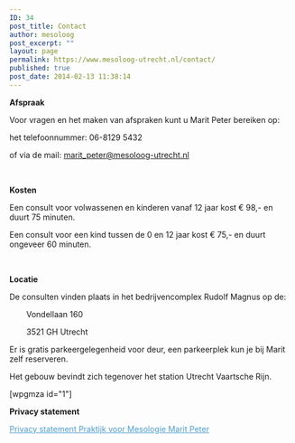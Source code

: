 ```yaml
---
ID: 34
post_title: Contact
author: mesoloog
post_excerpt: ""
layout: page
permalink: https://www.mesoloog-utrecht.nl/contact/
published: true
post_date: 2014-02-13 11:38:14
---
```

<strong>Afspraak</strong>

Voor vragen en het maken van afspraken kunt u Marit Peter bereiken op:

het telefoonnummer: 06-8129 5432

of via de mail: <a href="mailto:maritpeter.mesologie@gmail.com">marit_peter@mesoloog-utrecht.nl</a>

&nbsp;

<strong>Kosten</strong>

Een consult voor volwassenen en kinderen vanaf 12 jaar kost € 98,- en duurt 75 minuten.

Een consult voor een kind tussen de 0 en 12 jaar kost € 75,- en duurt ongeveer 60 minuten.

&nbsp;

<strong>Locatie</strong>

De consulten vinden plaats in het bedrijvencomplex Rudolf Magnus op de:
<p style="padding-left: 30px;">Vondellaan 160</p>
<p style="padding-left: 30px;">3521 GH Utrecht</p>
Er is gratis parkeergelegenheid voor deur, een parkeerplek kun je bij Marit zelf reserveren.

Het gebouw bevindt zich tegenover het station Utrecht Vaartsche Rijn.

[wpgmza id="1"]


<strong>Privacy statement</strong>

<span style="color: #4a9dd4;"><a style="color: #4a9dd4;" href="https://www.mesoloog-utrecht.nl/wp-content/uploads/2018/06/Privacy-statement-Praktijk-voor-Mesologie-Marit-Peter.pdf">Privacy statement Praktijk voor Mesologie Marit Peter</a></span>

&nbsp;